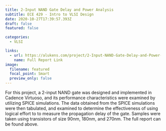 ```yaml
---
title: 2-Input NAND Gate Delay and Power Analysis
subtitle: ECE 429 - Intro to VLSI Design
date: 2020-10-27T17:39:57.393Z
draft: false
featured: false

categories:
  - VLSI

links:
  - url: https://alukens.com/project/2-Input-NAND-Gate-Delay-and-Power-Analysis/Lab-4-Report.pdf
    name: Full Report Link
image:
  filename: featured
  focal_point: Smart
  preview_only: false
---
```

For this project, a 2-input NAND gate was designed and implemented in Cadence Virtuoso, and its performance characteristics were examined by utilizing SPICE simulations. The data obtained from the SPICE simulations were then tabulated, and examined to determine the effectiveness of using logical effort to to measure the propagation delay of the gate. Samples were taken using transistors of size 90nm, 180nm, and 270nm. The full report can be found above.